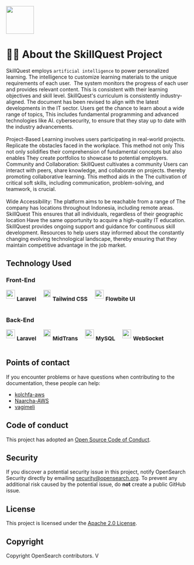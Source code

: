 <img src="https://i.postimg.cc/YCHy9zg1/skillquest-logo.png" height="76px">
<br>

# ☝🏽 About the SkillQuest Project

SkillQuest employs `artificial intelligence` to power personalized learning.
The intelligence to customize learning materials to the unique requirements of
each user.  The system monitors the progress of each user and provides relevant content.
This is consistent with their learning objectives and skill level.
SkillQuest's curriculum is consistently industry-aligned.
The document has been revised to align with the latest developments in the IT sector. Users
get the chance to learn about a wide range of topics,
This includes fundamental programming and advanced technologies like AI.
cybersecurity, to ensure that they stay up to date with the industry
advancements.
<br><br>
Project-Based Learning involves users participating in real-world projects.
Replicate the obstacles faced in the workplace. This method not only
This not only solidifies their comprehension of fundamental concepts but also enables
They create portfolios to showcase to potential employers.
Community and Collaboration: SkillQuest cultivates a community
Users can interact with peers, share knowledge, and collaborate on projects.
thereby promoting collaborative learning. This method aids in the
The cultivation of critical soft skills, including communication, problem-solving, and teamwork, is crucial.
<br><br>
Wide Accessibility: The platform aims to be reachable from a range of
The company has locations throughout Indonesia, including remote areas. SkillQuest
This ensures that all individuals, regardless of their geographic location
Have the same opportunity to acquire a high-quality IT education.
SkillQuest provides ongoing support and guidance for continuous skill development.
Resources to help users stay informed about the constantly changing
evolving technological landscape, thereby ensuring that they maintain
competitive advantage in the job market.

## Technology Used

### Front-End

<div style="display:flex; gap:20px">
    <div style="display: flex; gap:5px;">
        <img src="https://static-00.iconduck.com/assets.00/laravel-icon-1990x2048-xawylrh0.png" height="24px"> <p style="font-size:15px; font-weight:bold;">Laravel</p>
    </div>
    <div style="display: flex; gap:5px;">
        <img src="https://static-00.iconduck.com/assets.00/tailwind-css-icon-2048x1229-u8dzt4uh.png" height="20px"> <p style="font-size:15px; font-weight:bold;">Tailwind CSS</p>
    </div>
    <div style="display: flex; gap:5px;">
        <img src="https://i.ibb.co.com/7vYQ6XG/flowbite.png" height="24px"> <p style="font-size:15px; font-weight:bold;">Flowbite UI </p>
    </div>
</div>

### Back-End

<div style="display:flex; gap:20px">
    <div style="display: flex; gap:5px;">
        <img src="https://static-00.iconduck.com/assets.00/laravel-icon-1990x2048-xawylrh0.png" height="24px"> <p style="font-size:15px; font-weight:bold;">Laravel</p>
    </div>
    <div style="display: flex; gap:5px;">
        <img src="https://i.ibb.co.com/x8vXWCx/midtrans.png" height="20px"> <p style="font-size:15px; font-weight:bold;">MidTrans</p>
    </div>
    <div style="display: flex; gap:5px;">
        <img src="https://i.ibb.co.com/7vYQ6XG/flowbite.png" height="24px"> <p style="font-size:15px; font-weight:bold;">MySQL</p>
    </div>
    <div style="display: flex; gap:5px;">
        <img src="https://i.ibb.co.com/7vYQ6XG/flowbite.png" height="24px"> <p style="font-size:15px; font-weight:bold;">WebSocket</p>
    </div>
</div>

## Points of contact

If you encounter problems or have questions when contributing to the documentation, these people can help:

-   [kolchfa-aws](https://github.com/kolchfa-aws)
-   [Naarcha-AWS](https://github.com/Naarcha-AWS)
-   [vagimeli](https://github.com/vagimeli)

## Code of conduct

This project has adopted an [Open Source Code of Conduct](https://opensearch.org/codeofconduct.html).

## Security

If you discover a potential security issue in this project, notify OpenSearch Security directly by emailing security@opensearch.org. To prevent any additional risk caused by the potential issue, do **not** create a public GitHub issue.

## License

This project is licensed under the [Apache 2.0 License](LICENSE).

## Copyright

Copyright OpenSearch contributors.
V
